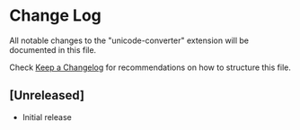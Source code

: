 # Change Log

All notable changes to the "unicode-converter" extension will be documented in this file.

Check [Keep a Changelog](http://keepachangelog.com/) for recommendations on how to structure this file.

## [Unreleased]

- Initial release